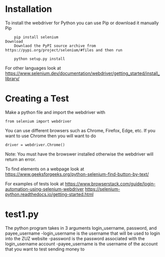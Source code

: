 # Installation
To install the webdriver for Python you can use Pip or download it manually
    Pip

        pip install selenium
    Download
        Downlaod the PyPI source archive from https://pypi.org/project/selenium/#files and then run
        
        python setup.py install
    
For other languages look at https://www.selenium.dev/documentation/webdriver/getting_started/install_library/

# Creating a Test
Make a python file and import the webdriver with 
    
    from selenium import webdriver

You can use different browsers such as Chrome, Firefox, Edge, etc. If you want to use Chrome then you will want to do

    driver = webdriver.Chrome()
Note: You must have the browswer installed otherwise the webdriver will return an error.

To find elements on a webpage look at https://www.geeksforgeeks.org/python-selenium-find-button-by-text/

For examples of tests look at
https://www.browserstack.com/guide/login-automation-using-selenium-webdriver
https://selenium-python.readthedocs.io/getting-started.html

# test1.py
The python program takes in 3 arguments login_username, password, and payee_username
-login_username is the username that will be used to login into the ZUZ website
-password is the password associated with the login_username account
-payee_username is the username of the account that you want to test sending money to

